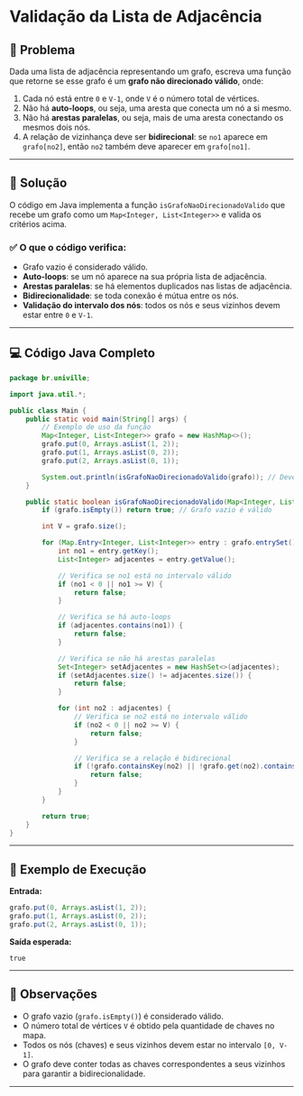 # Validação da Lista de Adjacência

## 🧩 Problema

Dada uma lista de adjacência representando um grafo, escreva uma função que retorne se esse grafo é um **grafo não direcionado válido**, onde:

1. Cada nó está entre `0` e `V-1`, onde `V` é o número total de vértices.
2. Não há **auto-loops**, ou seja, uma aresta que conecta um nó a si mesmo.
3. Não há **arestas paralelas**, ou seja, mais de uma aresta conectando os mesmos dois nós.
4. A relação de vizinhança deve ser **bidirecional**: se `no1` aparece em `grafo[no2]`, então `no2` também deve aparecer em `grafo[no1]`.

---

## 🧠 Solução

O código em Java implementa a função `isGrafoNaoDirecionadoValido` que recebe um grafo como um `Map<Integer, List<Integer>>` e valida os critérios acima.

### ✅ O que o código verifica:

* Grafo vazio é considerado válido.
* **Auto-loops**: se um nó aparece na sua própria lista de adjacência.
* **Arestas paralelas**: se há elementos duplicados nas listas de adjacência.
* **Bidirecionalidade**: se toda conexão é mútua entre os nós.
* **Validação do intervalo dos nós**: todos os nós e seus vizinhos devem estar entre `0` e `V-1`.

---

## 💻 Código Java Completo

```java
package br.univille;

import java.util.*;

public class Main {
    public static void main(String[] args) {
        // Exemplo de uso da função
        Map<Integer, List<Integer>> grafo = new HashMap<>();
        grafo.put(0, Arrays.asList(1, 2));
        grafo.put(1, Arrays.asList(0, 2));
        grafo.put(2, Arrays.asList(0, 1));

        System.out.println(isGrafoNaoDirecionadoValido(grafo)); // Deve retornar true
    }

    public static boolean isGrafoNaoDirecionadoValido(Map<Integer, List<Integer>> grafo) {
        if (grafo.isEmpty()) return true; // Grafo vazio é válido

        int V = grafo.size();

        for (Map.Entry<Integer, List<Integer>> entry : grafo.entrySet()) {
            int no1 = entry.getKey();
            List<Integer> adjacentes = entry.getValue();

            // Verifica se no1 está no intervalo válido
            if (no1 < 0 || no1 >= V) {
                return false;
            }

            // Verifica se há auto-loops
            if (adjacentes.contains(no1)) {
                return false;
            }

            // Verifica se não há arestas paralelas
            Set<Integer> setAdjacentes = new HashSet<>(adjacentes);
            if (setAdjacentes.size() != adjacentes.size()) {
                return false;
            }

            for (int no2 : adjacentes) {
                // Verifica se no2 está no intervalo válido
                if (no2 < 0 || no2 >= V) {
                    return false;
                }

                // Verifica se a relação é bidirecional
                if (!grafo.containsKey(no2) || !grafo.get(no2).contains(no1)) {
                    return false;
                }
            }
        }

        return true;
    }
}
```

---

## 🧪 Exemplo de Execução

**Entrada:**

```java
grafo.put(0, Arrays.asList(1, 2));
grafo.put(1, Arrays.asList(0, 2));
grafo.put(2, Arrays.asList(0, 1));
```

**Saída esperada:**

```
true
```

---

## 📌 Observações

* O grafo vazio (`grafo.isEmpty()`) é considerado válido.
* O número total de vértices `V` é obtido pela quantidade de chaves no mapa.
* Todos os nós (chaves) e seus vizinhos devem estar no intervalo `[0, V-1]`.
* O grafo deve conter todas as chaves correspondentes a seus vizinhos para garantir a bidirecionalidade.

---
